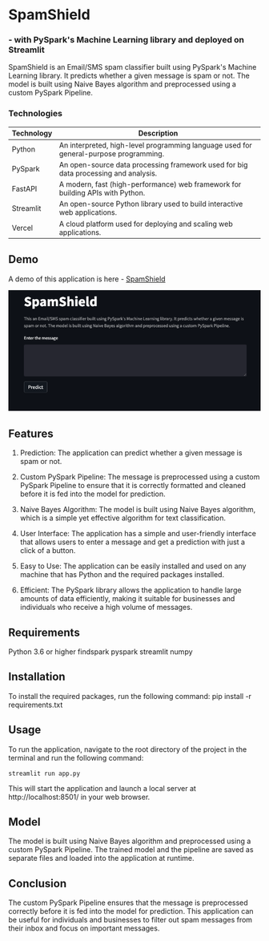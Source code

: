 # SpamShield
### - with PySpark's Machine Learning library and deployed on Streamlit

SpamShield is an Email/SMS spam classifier built using PySpark's Machine Learning library. It predicts whether a given message is spam or not. The model is built using Naive Bayes algorithm and preprocessed using a custom PySpark Pipeline.

### Technologies

| Technology | Description |
|------------|-------------|
| Python       | An interpreted, high-level programming language used for general-purpose programming. |
| PySpark    | An open-source data processing framework used for big data processing and analysis. |
| FastAPI    | A modern, fast (high-performance) web framework for building APIs with Python. |
| Streamlit  | An open-source Python library used to build interactive web applications. |
| Vercel     | A cloud platform used for deploying and scaling web applications. |


## Demo
A demo of this application is here - [SpamShield](https://ajosegun-spamshield.streamlit.app/)

![Spam Shield Image](./SpamShield2.png)


## Features
1. Prediction: The application can predict whether a given message is spam or not.

2. Custom PySpark Pipeline: The message is preprocessed using a custom PySpark Pipeline to ensure that it is correctly formatted and cleaned before it is fed into the model for prediction.

3. Naive Bayes Algorithm: The model is built using Naive Bayes algorithm, which is a simple yet effective algorithm for text classification.

4. User Interface: The application has a simple and user-friendly interface that allows users to enter a message and get a prediction with just a click of a button.

5. Easy to Use: The application can be easily installed and used on any machine that has Python and the required packages installed.

6. Efficient: The PySpark library allows the application to handle large amounts of data efficiently, making it suitable for businesses and individuals who receive a high volume of messages.

## Requirements
Python 3.6 or higher
findspark
pyspark
streamlit
numpy

## Installation
To install the required packages, run the following command:
pip install -r requirements.txt

## Usage
To run the application, navigate to the root directory of the project in the terminal and run the following command:

```
streamlit run app.py
```

This will start the application and launch a local server at http://localhost:8501/ in your web browser.

## Model
The model is built using Naive Bayes algorithm and preprocessed using a custom PySpark Pipeline. The trained model and the pipeline are saved as separate files and loaded into the application at runtime.

## Conclusion
The custom PySpark Pipeline ensures that the message is preprocessed correctly before it is fed into the model for prediction. This application can be useful for individuals and businesses to filter out spam messages from their inbox and focus on important messages.






